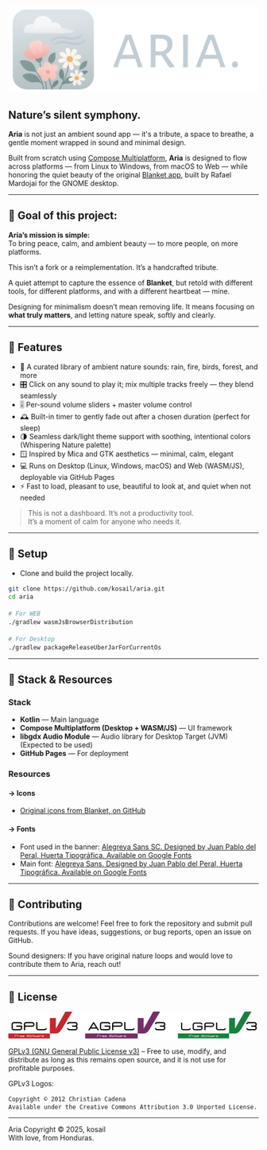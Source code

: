 ![Aria logo](repo_images/banner.webp)

Nature’s silent symphony.
---

**Aria** is not just an ambient sound app — it's a tribute, a space to breathe, a gentle moment wrapped in sound and minimal design.

Built from scratch using [Compose Multiplatform](https://github.com/JetBrains/compose-multiplatform), **Aria** is designed to flow across platforms — from Linux to Windows, from macOS to Web — while honoring the quiet beauty of the original [Blanket app](https://github.com/rafaelmardojai/blanket), built by Rafael Mardojai for the GNOME desktop.

---

## 🌺 Goal of this project:

**Aria’s mission is simple:**  
To bring peace, calm, and ambient beauty — to more people, on more platforms.

This isn’t a fork or a reimplementation. It’s a handcrafted tribute.

A quiet attempt to capture the essence of **Blanket**, but retold with different tools, for different platforms, and with a different heartbeat — mine.

Designing for minimalism doesn’t mean removing life. It means focusing on **what truly matters**, and letting nature speak, softly and clearly.

---

## 🌼 Features

- 🎵 A curated library of ambient nature sounds: rain, fire, birds, forest, and more
- 🎛️ Click on any sound to play it; mix multiple tracks freely — they blend seamlessly
- 🎚 Per-sound volume sliders + master volume control
- 🕰 Built-in timer to gently fade out after a chosen duration (perfect for sleep)
- 🌗 Seamless dark/light theme support with soothing, intentional colors (Whispering Nature palette)
- 🪟 Inspired by Mica and GTK aesthetics — minimal, calm, elegant
- 💻 Runs on Desktop (Linux, Windows, macOS) and Web (WASM/JS), deployable via GitHub Pages
- ⚡️ Fast to load, pleasant to use, beautiful to look at, and quiet when not needed

> This is not a dashboard. It’s not a productivity tool.  
> It’s a moment of calm for anyone who needs it.


---

## 🌻 Setup

- Clone and build the project locally.

```bash
git clone https://github.com/kosail/aria.git
cd aria

# For WEB
./gradlew wasmJsBrowserDistribution

# For Desktop
./gradlew packageReleaseUberJarForCurrentOs
```

---

## 🔧 Stack & Resources
### Stack
- **Kotlin** — Main language
- **Compose Multiplatform (Desktop + WASM/JS)** — UI framework
- **libgdx Audio Module** — Audio library for Desktop Target (JVM) (Expected to be used) 
- **GitHub Pages** — For deployment

### Resources

#### -> Icons
- [Original icons from Blanket, on GitHub](https://github.com/rafaelmardojai/blanket)


#### -> Fonts
- Font used in the banner: [Alegreya Sans SC. Designed by Juan Pablo del Peral, Huerta Tipográfica. Available on Google Fonts](https://fonts.google.com/specimen/Alegreya+Sans+SC)
- Main font: [Alegreya Sans. Designed by Juan Pablo del Peral, Huerta Tipográfica. Available on Google Fonts](https://fonts.google.com/specimen/Alegreya+Sans)

---

## 💐 Contributing
Contributions are welcome!
Feel free to fork the repository and submit pull requests.
If you have ideas, suggestions, or bug reports, open an issue on GitHub.

Sound designers: If you have original nature loops and would love to contribute them to Aria, reach out!

[//]: # (---)

[//]: # ()
[//]: # (## 🎒 What I learned from this project)

---

## 📜 License
![GPLv3 License logo. Copyright © 2012 Christian Cadena](repo_images/license-logos-by-christian-candena-GNU_GPLv3_License.webp)

[GPLv3 (GNU General Public License v3)](COPYING.txt) – Free to use, modify, and distribute as long as this remains open source, and it is not use for profitable purposes.

GPLv3 Logos:

    Copyright © 2012 Christian Cadena
    Available under the Creative Commons Attribution 3.0 Unported License.

---

Aria Copyright © 2025, kosail
<br>
With love, from Honduras.